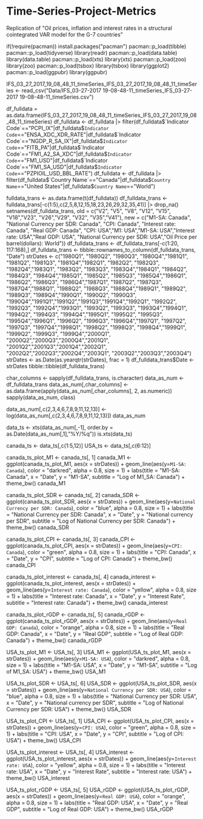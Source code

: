# Time-Series-Project-Metrics
Replication of "Oil prices, inflation and interest rates in a structural cointegrated VAR model for the G-7 countries"

if(!require(pacman)) install.packages("pacman")
pacman::p_load(tibble)
pacman::p_load(tidyverse)
library(readr)
pacman::p_load(data.table)
library(data.table)
pacman::p_load(xts)
library(xts)
pacman::p_load(zoo)
library(zoo)
pacman::p_load(tsbox)
library(tsbox)
library(ggplot2)
pacman::p_load(ggpubr)
library(ggpubr)

IFS_03_27_2017_19_08_48_11_timeSeries_IFS_03_27_2017_19_08_48_11_timeSeries <- read_csv("Data/IFS_03-27-2017 19-08-48-11_timeSeries_IFS_03-27-2017 19-08-48-11_timeSeries.csv")


df_fulldata = as.data.frame(IFS_03_27_2017_19_08_48_11_timeSeries_IFS_03_27_2017_19_08_48_11_timeSeries)
df_fulldata <- df_fulldata |> filter(df_fulldata$`Indicator Code`=="PCPI_IX"|df_fulldata$`Indicator Code`=="ENSA_XDC_XDR_RATE"|df_fulldata$`Indicator Code`=="NGDP_R_SA_IX"|df_fulldata$`Indicator Code`=="FITB_PA"|df_fulldata$`Indicator Code`=="FM1_A2_SA_XDC"|df_fulldata$`Indicator Code`=="FM1_USD"|df_fulldata$`Indicator Code`=="FM1_SA_USD"|df_fulldata$`Indicator Code`=="PZPIOIL_USD_BBL_RATE") 
df_fulldata <- df_fulldata |> filter(df_fulldata$`Country Name`=="Canada"|df_fulldata$`Country Name`=="United States"|df_fulldata$`Country Name`=="World")


fulldata_trans <- as.data.frame(t(df_fulldata))
df_fulldata_trans <- fulldata_trans[-c(1:5),c(2,5,8,12,15,18,23,26,29,32,35,41)] |> drop_na()
setnames(df_fulldata_trans, old = c("V2", "V5", "V8", "V12", "V15", "V18","V23", "V26","V29", "V32", "V35","V41"), new = c("M1-SA: Canada", "National Currency per SDR: Canada", "CPI: Canada", "Interest rate: Canada", "Real GDP: Canada", "CPI: USA","M1: USA","M1-SA: USA","Interest rate: USA","Real GDP: USA", "National Currency per SDR: USA","Oil Price per barrel(dollars): World"))
df_fulldata_trans <- df_fulldata_trans[-c(1:20, 117:168),]
df_fulldata_trans <- tibble::rownames_to_column(df_fulldata_trans, "Date")
strDates <- c("1980Q1", "1980Q2", "1980Q3", "1980Q4","1981Q1", "1981Q2", "1981Q3", "1981Q4","1982Q1", "1982Q2", "1982Q3", "1982Q4","1983Q1", "1983Q2", "1983Q3", "1983Q4","1984Q1", "1984Q2", "1984Q3", "1984Q4","1985Q1", "1985Q2", "1985Q3", "1985Q4","1986Q1", "1986Q2", "1986Q3", "1986Q4","1987Q1", "1987Q2", "1987Q3", "1987Q4","1988Q1", "1988Q2", "1988Q3", "1988Q4","1989Q1", "1989Q2", "1989Q3", "1989Q4","1990Q1", "1990Q2", "1990Q3", "1990Q4","1991Q1","1991Q2","1991Q3","1991Q4","1992Q1", "1992Q2", "1992Q3", "1992Q4","1993Q1", "1993Q2", "1993Q3", "1993Q4","1994Q1", "1994Q2", "1994Q3", "1994Q4","1995Q1", "1995Q2", "1995Q3", "1995Q4","1996Q1", "1996Q2", "1996Q3", "1996Q4","1997Q1", "1997Q2", "1997Q3", "1997Q4","1998Q1", "1998Q2", "1998Q3", "1998Q4","1999Q1", "1999Q2", "1999Q3", "1999Q4","2000Q1", "2000Q2","2000Q3","2000Q4","2001Q1", "2001Q2","2001Q3","2001Q4","2002Q1", "2002Q2","2002Q3","2002Q4","2003Q1", "2003Q2","2003Q3","2003Q4")
strDates <- as.Date(as.yearqtr(strDates), frac = 1)
df_fulldata_trans$Date <- strDates
tibble::tibble(df_fulldata_trans)

char_columns <- sapply(df_fulldata_trans, is.character)
data_as_num <- df_fulldata_trans
data_as_num[,char_columns] <- as.data.frame(apply(data_as_num[,char_columns], 2, as.numeric))
sapply(data_as_num, class)

data_as_num[,c(2,3,4,6,7,8,9,11,12,13)] <- log(data_as_num[,c(2,3,4,6,7,8,9,11,12,13)])
data_as_num

data_ts <- xts(data_as_num[,-1], order.by = as.Date(data_as_num[,1],"%Y/%q"))
is.xts(data_ts)

canada_ts <- data_ts[,c(1:5,12)]
USA_ts <- data_ts[,c(6:12)]

canada_ts_plot_M1 <- canada_ts[, 1]
canada_M1 <- ggplot(canada_ts_plot_M1, aes(x = strDates)) +
    geom_line(aes(y=`M1-SA: Canada`), color = "darkred", alpha = 0.8, size = 1) +
    labs(title = "M1-SA: Canada", x = "Date", y = "M1-SA", subtitle = "Log of M1_SA: Canada") +
    theme_bw()
canada_M1

canada_ts_plot_SDR <- canada_ts[, 2]
canada_SDR <- ggplot(canada_ts_plot_SDR, aes(x = strDates)) +
    geom_line(aes(y=`National Currency per SDR: Canada`), color = "blue", alpha = 0.8, size = 1) +
    labs(title = "National Currency per SDR: Canada", x = "Date", y = "National currency per SDR", subtitle = "Log of National Currency per SDR: Canada") +
    theme_bw()
canada_SDR

canada_ts_plot_CPI <- canada_ts[, 3]
canada_CPI <- ggplot(canada_ts_plot_CPI, aes(x = strDates)) +
    geom_line(aes(y=`CPI: Canada`), color = "green", alpha = 0.8, size = 1) +
    labs(title = "CPI: Canada", x = "Date", y = "CPI", subtitle = "Log of CPI: Canada") +
    theme_bw()
canada_CPI

canada_ts_plot_interest <- canada_ts[, 4]
canada_interest <- ggplot(canada_ts_plot_interest, aes(x = strDates)) +
    geom_line(aes(y=`Interest rate: Canada`), color = "yellow", alpha = 0.8, size = 1) +
    labs(title = "Interest rate: Canada", x = "Date", y = "Interest Rate", subtitle = "Interest rate: Canada") +
    theme_bw()
canada_interest

canada_ts_plot_rGDP <- canada_ts[, 5]
canada_rGDP <- ggplot(canada_ts_plot_rGDP, aes(x = strDates)) +
    geom_line(aes(y=`Real GDP: Canada`), color = "orange", alpha = 0.8, size = 1) +
    labs(title = "Real GDP: Canada", x = "Date", y = "Real GDP", subtitle = "Log of Real GDP: Canada") +
    theme_bw()
canada_rGDP

USA_ts_plot_M1 <- USA_ts[, 3]
USA_M1 <- ggplot(USA_ts_plot_M1, aes(x = strDates)) +
    geom_line(aes(y=`M1-SA: USA`), color = "darkred", alpha = 0.8, size = 1) +
    labs(title = "M1-SA: USA", x = "Date", y = "M1-SA", subtitle = "Log of M1_SA: USA") +
    theme_bw()
USA_M1

USA_ts_plot_SDR <- USA_ts[, 6]
USA_SDR <- ggplot(USA_ts_plot_SDR, aes(x = strDates)) +
    geom_line(aes(y=`National Currency per SDR: USA`), color = "blue", alpha = 0.8, size = 1) +
    labs(title = "National Currency per SDR: USA", x = "Date", y = "National currency per SDR", subtitle = "Log of National Currency per SDR: USA") +
    theme_bw()
USA_SDR

USA_ts_plot_CPI <- USA_ts[, 1]
USA_CPI <- ggplot(USA_ts_plot_CPI, aes(x = strDates)) +
    geom_line(aes(y=`CPI: USA`), color = "green", alpha = 0.8, size = 1) +
    labs(title = "CPI: USA", x = "Date", y = "CPI", subtitle = "Log of CPI: USA") +
    theme_bw()
USA_CPI

USA_ts_plot_interest <- USA_ts[, 4]
USA_interest <- ggplot(USA_ts_plot_interest, aes(x = strDates)) +
    geom_line(aes(y=`Interest rate: USA`), color = "yellow", alpha = 0.8, size = 1) +
    labs(title = "Interest rate: USA", x = "Date", y = "Interest Rate", subtitle = "Interest rate: USA") +
    theme_bw()
USA_interest

USA_ts_plot_rGDP <- USA_ts[, 5]
USA_rGDP <- ggplot(USA_ts_plot_rGDP, aes(x = strDates)) +
    geom_line(aes(y=`Real GDP: USA`), color = "orange", alpha = 0.8, size = 1) +
    labs(title = "Real GDP: USA", x = "Date", y = "Real GDP", subtitle = "Log of Real GDP: USA") +
    theme_bw()
USA_rGDP
